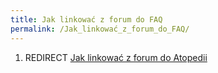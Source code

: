 ```yaml
---
title: Jak linkować z forum do FAQ
permalink: /Jak_linkować_z_forum_do_FAQ/
---
```


1.  REDIRECT [Jak linkować z forum do Atopedii](/Jak_linkować_z_forum_do_Atopedii "wikilink")
